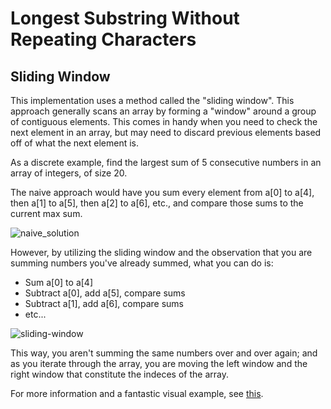 # Longest Substring Without Repeating Characters
## Sliding Window
<p>This implementation uses a method called the "sliding window". This approach generally scans an array by forming a "window" around a group of contiguous elements. This comes in handy when you need to check the next element in an array, but may need to discard previous elements based off of what the next element is.</p>
<p>As a discrete example, find the largest sum of 5 consecutive numbers in an array of integers, of size 20.</p>
<p>The naive approach would have you sum every element from a[0] to a[4], then a[1] to a[5], then a[2] to a[6], etc., and compare those sums to the current max sum.</p>
<img src="https://i.stack.imgur.com/2Dneo.png" alt="naive_solution">
<p>  However, by utilizing the sliding window and the observation that you are summing numbers you've already summed, what you can do is:</p>
<ul>
  <li>Sum a[0] to a[4]</li>
  <li>Subtract a[0], add a[5], compare sums</li>
  <li>Subtract a[1], add a[6], compare sums</li>
  <li>etc...</li>
</ul>
<img src="https://i.stack.imgur.com/zsGl7.png" alt="sliding-window">
<p>This way, you aren't summing the same numbers over and over again; and as you iterate through the array, you are moving the left window and the right window that constitute the indeces of the array.</p>

<p>For more information and a fantastic visual example, see <a href="https://stackoverflow.com/questions/8269916/what-is-sliding-window-algorithm-examples/64111403#64111403">this</a>.</p>
